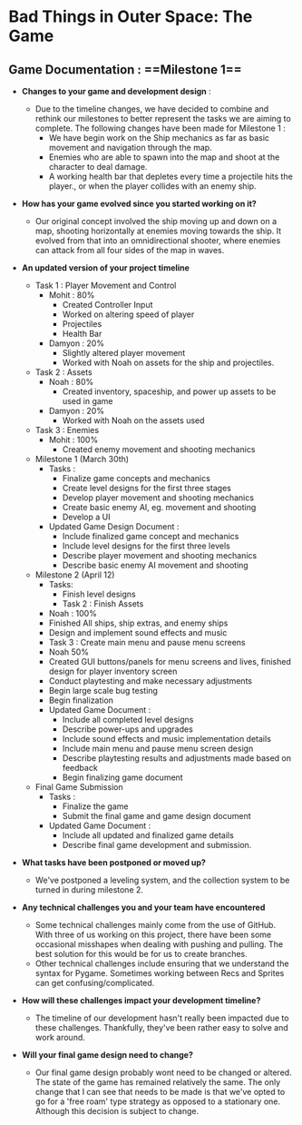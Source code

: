 # Bad Things in Outer Space: The Game

## Game Documentation : ==Milestone 1==
- **Changes to your game and development design** :
  - Due to the timeline changes, we have decided to combine and rethink our milestones to better represent the tasks we are aiming to complete. The following changes have been made for Milestone 1 :
    - We have begin work on the Ship mechanics as far as basic movement and navigation through the map.
    - Enemies who are able to spawn into the map and shoot at the character to deal damage.
    - A working health bar that depletes every time a projectile hits the player., or when the player collides with an enemy ship.

- **How has your game evolved since you started working on it?**
  - Our original concept involved the ship moving up and down on a map, shooting horizontally at enemies moving towards the ship. It evolved from that into an omnidirectional shooter, where enemies can attack from all four sides of the map in waves.

- **An updated version of your project timeline**
  - Task 1 : Player Movement and Control
    - Mohit : 80%
      - Created Controller Input
      - Worked on altering speed of player
      - Projectiles
      - Health Bar
    - Damyon : 20%
      - Slightly altered player movement
      - Worked with Noah on assets for the ship and projectiles.
  - Task 2 : Assets
    - Noah : 80%
      - Created inventory, spaceship, and power up assets to be used in game
    - Damyon : 20%
      - Worked with Noah on the assets used
  - Task 3 : Enemies
    - Mohit : 100%
      - Created enemy movement and shooting mechanics
  - Milestone 1 (March 30th)
    - Tasks : 
      - Finalize game concepts and mechanics
      - Create level designs for the first three stages
      - Develop player movement and shooting mechanics
      - Create basic enemy AI, eg. movement and shooting
      - Develop a UI
    - Updated Game Design Document : 
      - Include finalized game concept and mechanics
      - Include level designs for the first three levels
      - Describe player movement and shooting mechanics
      - Describe basic enemy AI movement and shooting
  - Milestone 2 (April 12)
    - Tasks:
      - Finish level designs
      - Task 2 : Finish Assets
	- Noah : 100%
	 - Finished All ships, ship extras, and enemy ships
      - Design and implement sound effects and music
      - Task 3 : Create main menu and pause menu screens
	- Noah 50%
	 - Created GUI buttons/panels for menu screens and lives, finished design for player inventory screen
      - Conduct playtesting and make necessary adjustments
      - Begin large scale bug testing
      - Begin finalization
    - Updated Game Document : 
      - Include all completed level designs
      - Describe power-ups and upgrades
      - Include sound effects and music implementation details
      - Include main menu and pause menu screen design
      - Describe playtesting results and adjustments made based on feedback
      - Begin finalizing game document
  - Final Game Submission
    - Tasks : 
      - Finalize the game
      - Submit the final game and game design document
    - Updated Game Document : 
      - Include all updated and finalized game details
      - Describe final game development and submission.

- **What tasks have been postponed or moved up?**
  - We've postponed a leveling system, and the collection system to be turned in during milestone 2. 
- **Any technical challenges you and your team have encountered**
  - Some technical challenges mainly come from the use of GitHub. With three of us working on this project, there have been some occasional misshapes when dealing with pushing and pulling. The best solution for this would be for us to create branches.
  - Other technical challenges include ensuring that we understand the syntax for Pygame. Sometimes working between Recs and Sprites can get confusing/complicated.
- **How will these challenges impact your development timeline?**
  - The timeline of our development hasn't really been impacted due to these challenges. Thankfully, they've been rather easy to solve and work around. 
- **Will your final game design need to change?**
  - Our final game design probably wont need to be changed or altered. The state of the game has remained relatively the same. The only change that I can see that needs to be made is that we've opted to go for a 'free roam' type strategy as opposed to a stationary one. Although this decision is subject to change.